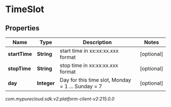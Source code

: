 # TimeSlot


## Properties

| Name | Type | Description | Notes |
| ------------ | ------------- | ------------- | ------------- |
| **startTime** | **String** | start time in xx:xx:xx.xxx format |  [optional] |
| **stopTime** | **String** | stop time in xx:xx:xx.xxx format |  [optional] |
| **day** | **Integer** | Day for this time slot, Monday = 1 ... Sunday = 7 |  [optional] |




_com.mypurecloud.sdk.v2:platform-client-v2:215.0.0_
